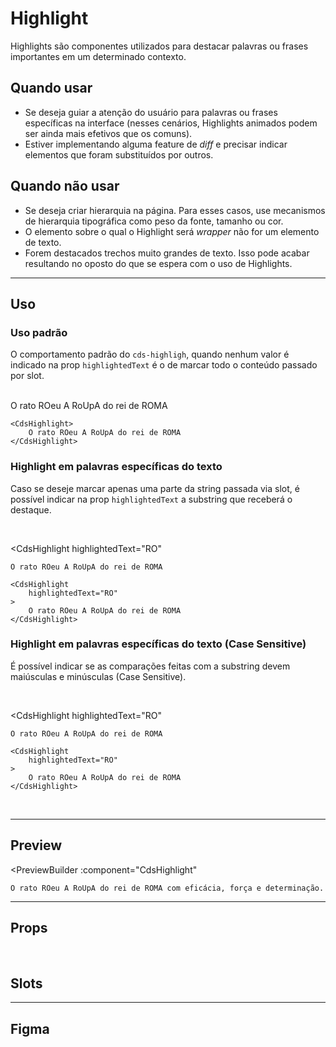 # Highlight

Highlights são componentes utilizados para destacar palavras ou frases importantes em um determinado contexto.

## Quando usar

- Se deseja guiar a atenção do usuário para palavras ou frases específicas na interface (nesses cenários, Highlights animados podem ser ainda mais efetivos que os comuns).
- Estiver implementando alguma feature de *diff* e precisar indicar elementos que foram substituídos por outros.

## Quando não usar

- Se deseja criar hierarquia na página. Para esses casos, use mecanismos de hierarquia tipográfica como peso da fonte, tamanho ou cor.
- O elemento sobre o qual o Highlight será *wrapper* não for um elemento de texto.
- Forem destacados trechos muito grandes de texto. Isso pode acabar resultando no oposto do que se espera com o uso de Highlights.

---

## Uso

### __Uso padrão__
O comportamento padrão do `cds-highligh`, quando nenhum valor é indicado na prop `highlightedText` é o de
marcar todo o conteúdo passado por slot.

<br />

<CdsHighlight>
	O rato ROeu A RoUpA do rei de ROMA
</CdsHighlight>

```vue
<CdsHighlight>
	O rato ROeu A RoUpA do rei de ROMA
</CdsHighlight>
```

### __Highlight em palavras específicas do texto__
Caso se deseje marcar apenas uma parte da string passada via slot, é possível indicar na prop
`highlightedText` a substring que receberá o destaque.

<br />

<CdsHighlight
	highlightedText="RO"
>
	O rato ROeu A RoUpA do rei de ROMA
</CdsHighlight>

```vue
<CdsHighlight
	highlightedText="RO"
>
	O rato ROeu A RoUpA do rei de ROMA
</CdsHighlight>
```

### __Highlight em palavras específicas do texto (Case Sensitive)__
É possível indicar se as comparações feitas com a substring devem maiúsculas e minúsculas (Case Sensitive).

<br />

<CdsHighlight
	highlightedText="RO"
>
	O rato ROeu A RoUpA do rei de ROMA
</CdsHighlight>

```vue
<CdsHighlight
	highlightedText="RO"
>
	O rato ROeu A RoUpA do rei de ROMA
</CdsHighlight>
```

<br />

---

## Preview

<PreviewBuilder
	:component="CdsHighlight"
>
	O rato ROeu A RoUpA do rei de ROMA com eficácia, força e determinação.
</PreviewBuilder>

---

## Props

<APITable
	name="Highlight"
	section="props"
/>

<br />

## Slots

<APITable
	name="Highlight"
	section="slots"
/>

---

## Figma

<!-- <FigmaFrame
	src="https://embed.figma.com/design/J5fTswomlHu7RXk1gwbUq6/Cuida?node-id=2040-370&embed-host=share"
/> -->

<script setup>
import { ref } from 'vue';
import CdsHighlight from '@/components/Highlight.vue';

</script>
